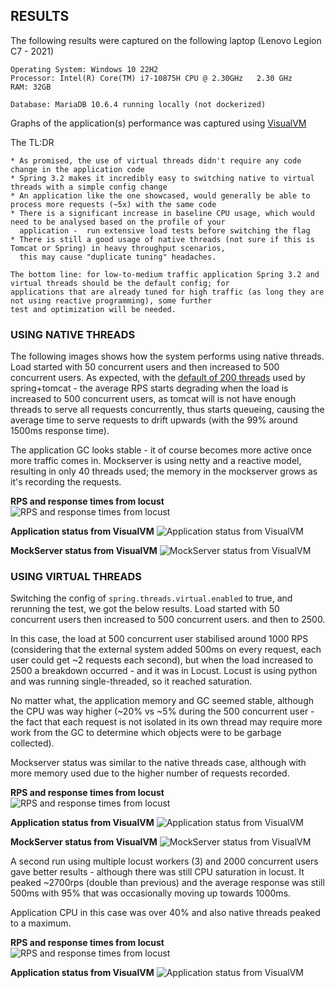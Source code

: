 ## RESULTS

The following results were captured on the following laptop (Lenovo Legion C7 - 2021)

```
Operating System: Windows 10 22H2
Processor: Intel(R) Core(TM) i7-10875H CPU @ 2.30GHz   2.30 GHz
RAM: 32GB
 
Database: MariaDB 10.6.4 running locally (not dockerized)
```

Graphs of the application(s) performance was captured using [VisualVM](https://visualvm.github.io/)

The TL:DR
```
* As promised, the use of virtual threads didn't require any code change in the application code
* Spring 3.2 makes it incredibly easy to switching native to virtual threads with a simple config change
* An application like the one showcased, would generally be able to process more requests (~5x) with the same code
* There is a significant increase in baseline CPU usage, which would need to be analysed based on the profile of your 
  application -  run extensive load tests before switching the flag 
* There is still a good usage of native threads (not sure if this is Tomcat or Spring) in heavy throughput scenarios,
  this may cause "duplicate tuning" headaches.
  
The bottom line: for low-to-medium traffic application Spring 3.2 and virtual threads should be the default config; for
applications that are already tuned for high traffic (as long they are not using reactive programming), some further 
test and optimization will be needed. 
```

### USING NATIVE THREADS
The following images shows how the system performs using native threads. Load started with 50 concurrent users
and then increased to 500 concurrent users.
As expected, with the [default of 200 threads](https://docs.spring.io/spring-boot/docs/current/reference/html/application-properties.html#application-properties.server.server.tomcat.threads.max) 
used by spring+tomcat - the average RPS starts degrading when the load is increased to 500 concurrent users, 
as tomcat will is not have enough threads to serve all requests concurrently, thus starts queueing, causing the 
average time to serve requests to drift upwards (with the 99% around 1500ms response time).

The application GC looks stable - it of course becomes more active once more traffic comes in. Mockserver is using
netty and a reactive model, resulting in only 40 threads used; the memory in the mockserver grows as it's recording
the requests.

**RPS and response times from locust**
![RPS and response times from locust](native_threads_locust_50-500.png)

**Application status from VisualVM**
![Application status from VisualVM](native_threads_application_50-500.png)

**MockServer status from VisualVM**
![MockServer status from VisualVM](native_threads_mockserver_50-500.png)


### USING VIRTUAL THREADS
Switching the config of `spring.threads.virtual.enabled` to true, and rerunning the test, we got the below results.
Load started with 50 concurrent users then increased to 500 concurrent users. and then to 2500.

In this case, the load at 500 concurrent user stabilised around 1000 RPS (considering that the external system added
500ms on every request, each user could get ~2 requests each second), but when the load increased to 2500 a breakdown
occurred - and it was in Locust. Locust is using python and was running single-threaded, so it reached saturation.

No matter what, the application memory and GC seemed stable, although the CPU was way higher (~20% vs ~5% during the 500
concurrent user - the fact that each request is not isolated in its own thread may require more work from the GC to 
determine which objects were to be garbage collected).

Mockserver status was similar to the native threads case, although with more memory used due to the higher number of 
requests recorded.

**RPS and response times from locust**
![RPS and response times from locust](virtual_threads_locust_50-500-2500.png)

**Application status from VisualVM**
![Application status from VisualVM](virtual_threads_application_50-500-2500.png)

**MockServer status from VisualVM**
![MockServer status from VisualVM](virtual_threads_mockserver_50-500-2500.png)


A second run using multiple locust workers (3) and 2000 concurrent users gave better results - although there was still
CPU saturation in locust. It peaked ~2700rps (double than previous) and the average response was still 500ms with 95%
that was occasionally moving up towards 1000ms.

Application CPU in this case was over 40% and also native threads peaked to a maximum. 

**RPS and response times from locust**
![RPS and response times from locust](virtual_threads_locust_2000.png)

**Application status from VisualVM**
![Application status from VisualVM](virtual_threads_application_2000.png)




